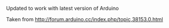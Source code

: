 Updated to work with latest version of Arduino

Taken from http://forum.arduino.cc/index.php/topic,38153.0.html
